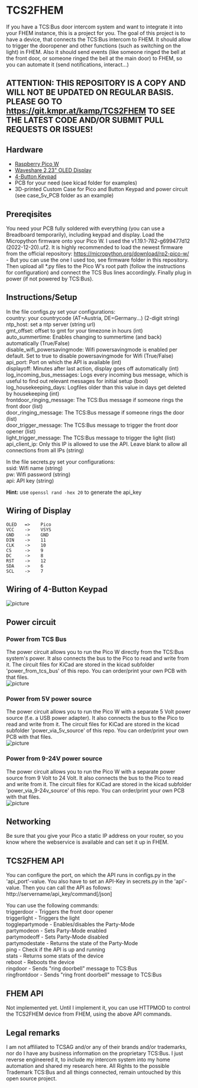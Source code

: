 # TCS2FHEM

If you have a TCS:Bus door intercom system and want to integrate it into your FHEM instance, this is a project for you. The goal of this project is to have a device, that connects the TCS:Bus intercom to FHEM. It should allow to trigger the dooropener and other functions (such as switching on the light) in FHEM. Also it should send events (like someone ringed the bell at the front door, or someone ringed the bell at the main door) to FHEM, so you can automate it (send notifications, interact...)  
## ATTENTION: THIS REPOSITORY IS A COPY AND WILL NOT BE UPDATED ON REGULAR BASIS. PLEASE GO TO https://git.kmpr.at/kamp/TCS2FHEM TO SEE THE LATEST CODE AND/OR SUBMIT PULL REQUESTS OR ISSUES!

## Hardware  
* [Raspberry Pico W](https://mk0.at/pico-w)  
* [Waveshare 2,23" OLED Display](https://mk0.at/waveshare-oled)  
* [4-Button Keypad](https://mk0.at/4-keypad)  
* PCB for your need (see kicad folder for examples)  
* 3D-printed Custom Case for Pico and Button Keypad and power circuit (see case_5v_PCB folder as an example)  

## Prereqisites
You need your PCB fully soldered with everything (you can use a Breadboard temporarily), including keypad and display. Load the Micropython firmware onto your Pico W. I used the v1.19.1-782-g699477d12 (2022-12-20).uf2. It is highly recommended to load the newest firmware from the official repository: https://micropython.org/download/rp2-pico-w/ - But you can use the one I used too, see firmware folder in this repository. Then upload all *.py files to the Pico W's root path (follow the instructions for configuration) and connect the TCS Bus lines accordingly. Finally plug in power (if not powered by TCS:Bus).

## Instructions/Setup
In the file configs.py set your configurations:  
country: your countrycode (AT=Austria, DE=Germany...) (2-digit string)  
ntp_host: set a ntp server (string url)  
gmt_offset: offset to gmt for your timezone in hours (int)  
auto_summertime: Enables changing to summertime (and back) automatically (True/False)  
disable_wifi_powersavingmode: Wifi powersavingmode is enabled per default. Set to true to disable powersavingmode for Wifi (True/False)  
api_port: Port on which the API is available (int)  
displayoff: Minutes after last action, display goes off automatically (int)  
log_incoming_bus_messages: Logs every incoming bus message, which is useful to find out relevant messages for initial setup (bool)  
log_housekeeping_days: Logfiles older than this value in days get deleted by housekeeping (int)  
frontdoor_ringing_message: The TCS:Bus message if someone rings the front door (list)  
door_ringing_message: The TCS:Bus message if someone rings the door (list)  
door_trigger_message: The TCS:Bus message to trigger the front door opener (list)  
light_trigger_message: The TCS:Bus message to trigger the light (list)  
api_client_ip: Only this IP is allowed to use the API. Leave blank to allow all connections from all IPs (string)  

In the file secrets.py set your configurations:  
ssid: Wifi name (string)  
pw: Wifi password (string)  
api: API key (string)  

**Hint:** use `openssl rand -hex 20` to generate the api_key

## Wiring of Display  
```
OLED   =>    Pico  
VCC    ->    VSYS  
GND    ->    GND  
DIN    ->    11  
CLK    ->    10  
CS     ->    9  
DC     ->    8  
RST    ->    12  
SDA    ->    6  
SCL    ->    7   
```

## Wiring of 4-Button Keypad  
![picture](https://git.kmpr.at/kamp/TCS2FHEM/raw/branch/main/docs/4-key-pad-connector.png)  

## Power circuit  
### Power from TCS Bus  
The power circuit allows you to run the Pico W directly from the TCS:Bus system's power. It also connects the bus to the Pico to read and write from it. The circuit files for KiCad are stored in the kicad subfolder 'power_from_tcs_bus' of this repo. You can order/print your own PCB with that files.  
![picture](https://git.kmpr.at/kamp/TCS2FHEM/raw/branch/main/docs/pico_tcs_bus.png)  

### Power from 5V power source
The power circuit allows you to run the Pico W with a separate 5 Volt power source (f.e. a USB power adapter). It also connects the bus to the Pico to read and write from it. The circuit files for KiCad are stored in the kicad subfolder 'power_via_5v_source' of this repo. You can order/print your own PCB with that files.  
![picture](https://git.kmpr.at/kamp/TCS2FHEM/raw/branch/main/docs/pico_tcs_5v.png)  

### Power from 9-24V power source
The power circuit allows you to run the Pico W with a separate power source from 9 Volt to 24 Volt. It also connects the bus to the Pico to read and write from it. The circuit files for KiCad are stored in the kicad subfolder 'power_via_9-24v_source' of this repo. You can order/print your own PCB with that files.  
![picture](https://git.kmpr.at/kamp/TCS2FHEM/raw/branch/main/docs/pico_tcs_9-24v.png)  

## Networking  
Be sure that you give your Pico a static IP address on your router, so you know where the webservice is available and can set it up in FHEM.

## TCS2FHEM API  
You can configure the port, on which the API runs in configs.py in the 'api_port'-value. You also have to set an API-Key in secrets.py in the 'api'-value. Then you can call the API as follows:  
http://servername/api_key/command[/json]  

You can use the following commands:  
triggerdoor - Triggers the front door opener  
triggerlight - Triggers the light  
togglepartymode - Enables/disables the Party-Mode  
partymodeon - Sets Party-Mode enabled  
partymodeoff - Sets Party-Mode disabled  
partymodestate - Returns the state of the Party-Mode  
ping - Check if the API is up and running  
stats - Returns some stats of the device  
reboot - Reboots the device  
ringdoor - Sends "ring doorbell" message to TCS:Bus  
ringfrontdoor - Sends "ring front doorbell" message to TCS:Bus  

## FHEM API  
Not implemented yet. Until I implement it, you can use HTTPMOD to control the TCS2FHEM device from FHEM, using the above API commands.

## Legal remarks
I am not affiliated to TCSAG and/or any of their brands and/or trademarks, nor do I have any business information on the proprietary TCS:Bus. I just reverse engineered it, to include my intercom system into my home automation and shared my research here. All Rights to the possible Trademark TCS:Bus and all things connected, remain untouched by this open source project.
